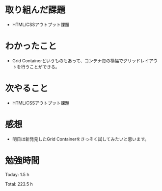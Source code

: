 # 取り組んだ課題
- HTML/CSSアウトプット課題

# わかったこと
- Grid Containerというものもあって、コンテナ毎の横幅でグリッドレイアウトを行うことができる。

# 次やること
- HTML/CSSアウトプット課題

# 感想
- 明日は新発見したGrid Containerをさっそく試してみたいと思います。


# 勉強時間
Today: 1.5 h

Total: 223.5 h
